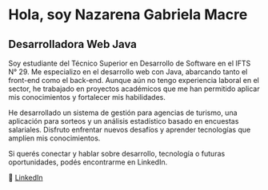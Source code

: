 # Hola, soy Nazarena Gabriela Macre 

## Desarrolladora Web Java

Soy estudiante del Técnico Superior en Desarrollo de Software en el IFTS N° 29. Me especializo en el desarrollo web con Java, abarcando tanto el front-end como el back-end. Aunque aún no tengo experiencia laboral en el sector, he trabajado en proyectos académicos que me han permitido aplicar mis conocimientos y fortalecer mis habilidades.

He desarrollado un sistema de gestión para agencias de turismo, una aplicación para sorteos y un análisis estadístico basado en encuestas salariales. Disfruto enfrentar nuevos desafíos y aprender tecnologías que amplíen mis conocimientos.

Si querés conectar y hablar sobre desarrollo, tecnología o futuras oportunidades, podés encontrarme en LinkedIn.

🔗 [LinkedIn](https://www.linkedin.com/in/macrenazarena/)

